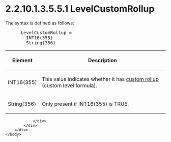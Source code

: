<html dir="LTR" xmlns:mshelp="http://msdn.microsoft.com/mshelp" xmlns:ddue="http://ddue.schemas.microsoft.com/authoring/2003/5" xmlns:xlink="http://www.w3.org/1999/xlink" xmlns:tool="http://www.microsoft.com/tooltip">
    <head>
        <meta http-equiv="Content-Type" content="text/html; CHARSET=utf-8"></meta>
        <meta name="save" content="history"></meta>
        <title>2.2.10.1.3.5.5.1 LevelCustomRollup</title>
        <xml>
            <mshelp:toctitle title="2.2.10.1.3.5.5.1 LevelCustomRollup"></mshelp:toctitle>
            <mshelp:rltitle title="[MS-SSAS8]: LevelCustomRollup"></mshelp:rltitle>
            <mshelp:keyword index="A" term="c80712e9-c630-4bd7-9462-e24d72b6c8a5"></mshelp:keyword>
            <mshelp:attr name="DCSext.ContentType" value="open specification"></mshelp:attr>
            <mshelp:attr name="AssetID" value="c80712e9-c630-4bd7-9462-e24d72b6c8a5"></mshelp:attr>
            <mshelp:attr name="TopicType" value="kbRef"></mshelp:attr>
            <mshelp:attr name="DCSext.Title" value="[MS-SSAS8]: LevelCustomRollup" />
        </xml>
    </head>
    <body>
        <div id="header">
            <h1 class="heading">2.2.10.1.3.5.5.1 LevelCustomRollup</h1>
        </div>
        <div id="mainSection">
            <div id="mainBody">
                <div id="allHistory" class="saveHistory"></div>
                <div id="sectionSection0" class="section" name="collapseableSection">
                    

<p>The syntax is defined as follows:           </p>

<dl>
<dd>
<div><pre> LevelCustomRollup = 
   INT16(355)
   String(356) 
</pre></div>
</dd></dl>

<table>
 <thead>
  <tr>
   <th>
   <p>Element</p>
   </th>
   <th>
   <p>Description</p>
   </th>
  </tr>
 </thead>
 <tr>
  <td>
  <p>INT16(355)</p>
  </td>
  <td>
  <p>This value indicates whether it has <a href="c527450b-f5bd-424b-8c98-ba6365288f35.htm#gt_2748adff-afd3-4c5d-8095-ec69348c0a89">custom rollup</a> (custom
  level formula).</p>
  </td>
 </tr>
 <tr>
  <td>
  <p>String(356)</p>
  </td>
  <td>
  <p>Only present if INT16(355) is TRUE.</p>
  </td>
 </tr>
</table>

<p> </p>


                </div>
            </div>
        </div>
    </body>
</html>